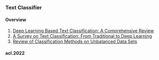 ### Text Classifier

#### Overview
1. [Deep Learning Based Text Classification: A Comprehensive Review](https://arxiv.org/abs/2004.03705)
2. [A Survey on Text Classification: From Traditional to Deep Learning](https://arxiv.org/abs/2008.00364v5)
3. [Review of Classification Methods on Unbalanced Data Sets](https://ieeexplore.ieee.org/abstract/document/9408661)

#### acl.2022

